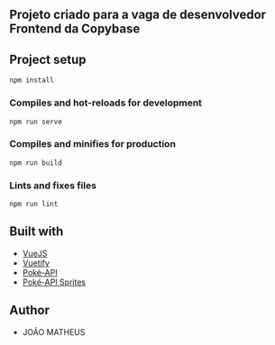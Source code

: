 ## Projeto criado para a vaga de desenvolvedor Frontend da Copybase

## Project setup
```
npm install
```

### Compiles and hot-reloads for development
```
npm run serve
```

### Compiles and minifies for production
```
npm run build
```

### Lints and fixes files
```
npm run lint
```

## Built with
* [VueJS](https://vuejs.org/)
* [Vuetify](https://vuetifyjs.com/)
* [Poké-API](https://pokeapi.co/)
* [Poké-API Sprites](https://github.com/PokeAPI/sprites)


## Author
* JOÃO MATHEUS
